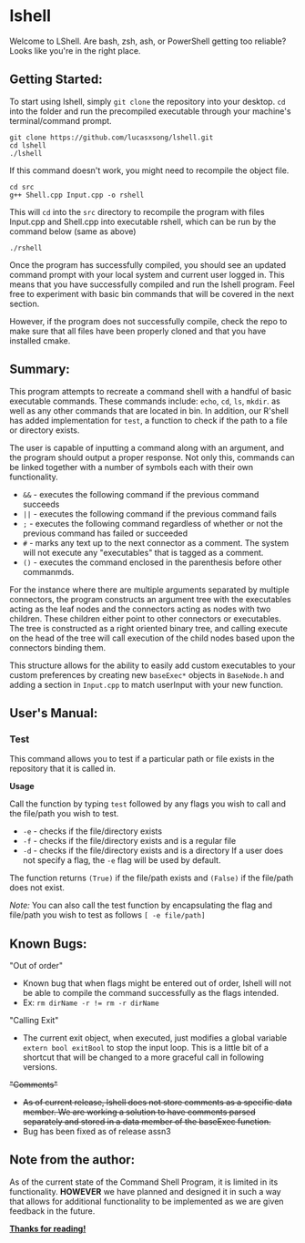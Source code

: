 # lshell

Welcome to LShell. Are bash, zsh, ash, or PowerShell getting too reliable? Looks like you're in the right place.

## Getting Started:

To start using lshell, simply `git clone` the repository into your desktop. `cd` into the folder and run the precompiled executable through your machine's terminal/command prompt.

```
git clone https://github.com/lucasxsong/lshell.git
cd lshell
./lshell
```

If this command doesn't work, you might need to recompile the object file.

```
cd src
g++ Shell.cpp Input.cpp -o rshell
```

This will `cd` into the `src` directory to recompile the program with files Input.cpp and Shell.cpp into executable rshell, which can be run by the command below (same as above)

```
./rshell
```

Once the program has successfully compiled, you should see an updated command prompt with your local system and current user logged in. This means that you have successfully compiled and run the lshell program. Feel free to experiment with basic bin commands that will be covered in the next section.

However, if the program does not successfully compile, check the repo to make sure that all files have been properly cloned and that you have installed cmake. 

## Summary:

This program attempts to recreate a command shell with a handful of basic executable commands. These commands include: `echo`, `cd`, `ls`, `mkdir`. as well as any other commands that are located in bin. In addition, our R'shell has added implementation for `test`, a function to check if the path to a file or directory exists. 

The user is capable of inputting a command along with an argument, and the program should output a proper response. Not only this, commands can be linked together with a number of symbols each with their own functionality.


- `&&` - executes the following command if the previous command succeeds
- `||` - executes the following command if the previous command fails
- `;` - executes the following command regardless of whether or not the previous command has failed or succeeded
- `#` - marks any text up to the next connector as a comment. The system will not execute any "executables" that is tagged as a comment.
- `()` - executes the command enclosed in the parenthesis before other commanmds.

For the instance where there are multiple arguments separated by multiple connectors, the program constructs an argument tree with the executables acting as the leaf nodes and the connectors acting as nodes with two children. These children either point to other connectors or executables. The tree is constructed as a right oriented binary tree, and calling execute on the head of the tree will call execution of the child nodes based upon the connectors binding them.

This structure allows for the ability to easily add custom executables to your custom preferences by creating new `baseExec*` objects in `BaseNode.h` and adding a section in `Input.cpp` to match userInput with your new function.

## User's Manual: 

### Test
This command allows you to test if a particular path or file exists in the repository that it is called in.

**Usage**

Call the function by typing `test` followed by any flags you wish to call and the file/path you wish to test.

- `-e` - checks if the file/directory exists
- `-f` - checks if the file/directory exists and is a regular file
- `-d` - checks if the file/directory exists and is a directory
If a user does not specify a flag, the `-e` flag will be used by default.

The function returns `(True)` if the file/path exists and `(False)` if the file/path does not exist.

*Note:* You can also call the test function by encapsulating the flag and file/path you wish to test as follows `[ -e file/path]`

## Known Bugs:
"Out of order"
- Known bug that when flags might be entered out of order, lshell will not be able to compile the command successfully as the flags intended.
- Ex: `rm dirName -r != rm -r dirName`

"Calling Exit"
- The current exit object, when executed, just modifies a global variable `extern bool exitBool` to stop the input loop. This is a little bit of a shortcut that will be changed to a more graceful call in following versions.

~~"Comments"~~
- ~~As of current release, lshell does not store comments as a specific data member. We are working a solution to have comments parsed separately and stored in a data member of the baseExec function.~~
- Bug has been fixed as of release assn3


## Note from the author:
As of the current state of the Command Shell Program, it is limited in its functionality. **HOWEVER** we have planned and designed it in such a way that allows for additional functionality to be implemented as we are given feedback in the future.

**[Thanks for reading!](https://humorside.com/wp-content/uploads/2017/12/thank-you-meme-02-1.jpg)**
